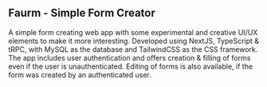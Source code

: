 ## Faurm - Simple Form Creator
A simple form creating web app with some experimental and creative UI/UX elements to make it more interesting.
Developed using NextJS, TypeScript & tRPC, with MySQL as the database and TailwindCSS as the CSS framework.
The app includes user authentication and offers creation & filling of forms even if the user is unauthenticated. Editing of forms is also available, if the form was created by an authenticated user.
